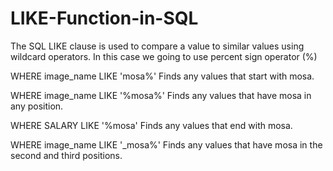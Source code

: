 # LIKE-Function-in-SQL

The SQL LIKE clause is used to compare a value to similar values using wildcard operators.
In this case we going to use percent sign operator (%)

WHERE image_name LIKE 'mosa%'
Finds any values that start with mosa.

WHERE image_name LIKE '%mosa%'
Finds any values that have mosa in any position.

WHERE SALARY LIKE '%mosa'
Finds any values that end with mosa.

WHERE image_name LIKE '_mosa%'
Finds any values that have mosa in the second and third positions.

